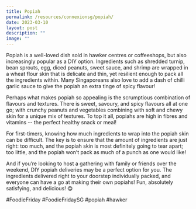 ```yaml
---
title: Popiah
permalink: /resources/connexionsg/popiah/
date: 2023-03-10
layout: post
description: ""
image: ""
---
```

Popiah is a well-loved dish sold in hawker centres or coffeeshops, but also increasingly popular as a DIY option. Ingredients such as shredded turnip, bean sprouts, egg, diced peanuts, sweet sauce, and shrimp are wrapped in a wheat flour skin that is delicate and thin, yet resilient enough to pack all the ingredients within. Many Singaporeans also love to add a dash of chilli garlic sauce to give the popiah an extra tinge of spicy flavour!

Perhaps what makes popiah so appealing is the scrumptious combination of flavours and textures. There is sweet, savoury, and spicy flavours all at one go; with crunchy peanuts and vegetables combining with soft and chewy skin for a unique mix of textures. To top it all, popiahs are high in fibres and vitamins -- the perfect healthy snack or meal!

For first-timers, knowing how much ingredients to wrap into the popiah skin can be difficult. The key is to ensure that the amount of ingredients are just right: too much, and the popiah skin is most definitely going to tear apart; too little, and the popiah won’t pack as much of a punch as one would like!

And if you’re looking to host a gathering with family or friends over the weekend, DIY popiah deliveries may be a perfect option for you. The ingredients delivered right to your doorstep individually packed, and everyone can have a go at making their own popiahs! Fun, absolutely satisfying, and delicious! 😋

#FoodieFriday #FoodieFridaySG #popiah #hawker